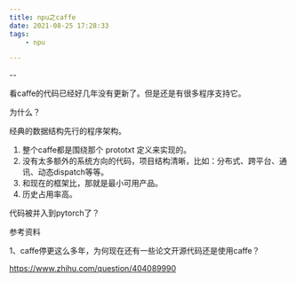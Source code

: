 ```yaml
---
title: npu之caffe
date: 2021-08-25 17:28:33
tags:
	- npu

---
```


--

看caffe的代码已经好几年没有更新了。但是还是有很多程序支持它。

为什么？

经典的数据结构先行的程序架构。

1. 整个caffe都是围绕那个 prototxt 定义来实现的。
2. 没有太多额外的系统方向的代码，项目结构清晰，比如：分布式、跨平台、通讯、动态dispatch等等。
3. 和现在的框架比，那就是最小可用产品。
4. 历史占用率高。

代码被并入到pytorch了？



参考资料

1、caffe停更这么多年，为何现在还有一些论文开源代码还是使用caffe？

https://www.zhihu.com/question/404089990